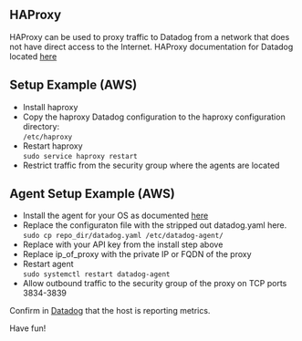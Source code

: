 HAProxy
--  

HAProxy can be used to proxy traffic to Datadog from a network that does not
have direct access to the Internet.  HAProxy documentation for Datadog located
[here](https://docs.datadoghq.com/agent/proxy/?tab=agentv6v7#haproxy)  

Setup Example (AWS)
--

* Install haproxy  
* Copy the haproxy Datadog configuration to the haproxy configuration directory:  
  ```/etc/haproxy```  
* Restart haproxy  
  ```sudo service haproxy restart```  
* Restrict traffic from the security group where the agents are located  

Agent Setup Example (AWS)
--

* Install the agent for your OS as documented
[here](https://app.datadoghq.com/account/settings#agent)  
* Replace the configuraton file with the stripped out datadog.yaml here.
  ```sudo cp repo_dir/datadog.yaml /etc/datadog-agent/```  
*  Replace <redacted> with your API key from the install step above  
*  Replace ip_of_proxy with the private IP or FQDN of the proxy  
*  Restart agent  
  ```sudo systemctl restart datadog-agent```  
* Allow outbound traffic to the security group of the proxy on TCP ports
3834-3839

Confirm in [Datadog](https://app.datadoghq.com/infrastructure) that the host is
reporting metrics.  

Have fun!  
